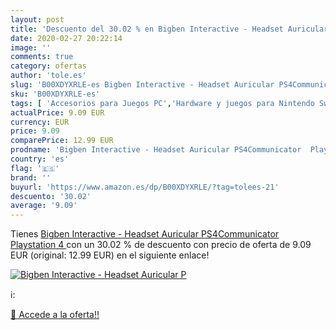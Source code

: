 ```yaml
---
layout: post
title: 'Descuento del 30.02 % en Bigben Interactive - Headset Auricular P'
date: 2020-02-27 20:22:14
image: ''
comments: true
category: ofertas
author: 'tole.es'
slug: 'B00XDYXRLE-es Bigben Interactive - Headset Auricular PS4Communicator...'
sku: 'B00XDYXRLE-es'
tags: [ 'Accesorios para Juegos PC','Hardware y juegos para Nintendo Switch','Hardware y juegos para PlayStation 4','Juegos para Nintendo Switch','Juegos para PlayStation 4','Juegos y Accesorios para PC','Teclados para gamers para PC','Videojuegos','playstation', ]
actualPrice: 9.09 EUR
currency: EUR
price: 9.09
comparePrice: 12.99 EUR
prodname: 'Bigben Interactive - Headset Auricular PS4Communicator  Playstation 4 '
country: 'es'
flag: '🇪🇸'
brand: ''
buyurl: 'https://www.amazon.es/dp/B00XDYXRLE/?tag=tolees-21'
descuento: '30.02'
average: '9.09'
---
```


Tienes [Bigben Interactive - Headset Auricular PS4Communicator  Playstation 4 ](https://www.amazon.es/dp/B00XDYXRLE/?tag=tolees-21) con un 30.02 % de descuento con precio de oferta de 9.09 EUR (original: 12.99 EUR) en el siguiente enlace!

[![Bigben Interactive - Headset Auricular P]()](https://www.amazon.es/dp/B00XDYXRLE/?tag=tolees-21)

ℹ️:


[🛒 Accede a la oferta!!](https://www.amazon.es/dp/B00XDYXRLE/?tag=tolees-21)
